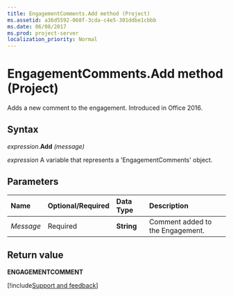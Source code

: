 ```yaml
---
title: EngagementComments.Add method (Project)
ms.assetid: a36d5592-068f-3cda-c4e5-301ddbe1cbbb
ms.date: 06/08/2017
ms.prod: project-server
localization_priority: Normal
---
```



# EngagementComments.Add method (Project)

Adds a new comment to the engagement. Introduced in Office 2016.


## Syntax

_expression_.**Add** _(message)_

 _expression_ A variable that represents a 'EngagementComments' object.


## Parameters



|Name|**Optional/Required**|**Data Type**|**Description**|
|:-----|:-----|:-----|:-----|
| _Message_|Required|**String**|Comment added to the Engagement.|

## Return value

 **ENGAGEMENTCOMMENT**

[!include[Support and feedback](~/includes/feedback-boilerplate.md)]